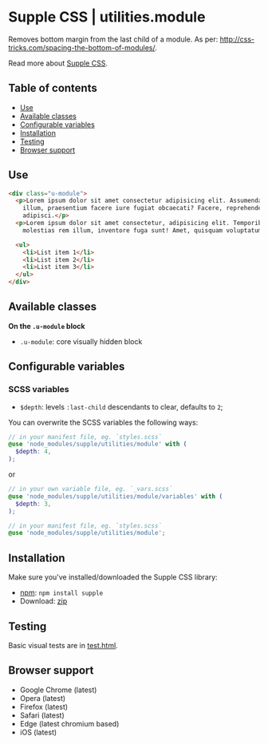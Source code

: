 # Supple CSS | utilities.module

Removes bottom margin from the last child of a module. As per: http://css-tricks.com/spacing-the-bottom-of-modules/.

Read more about [Supple CSS](https://github.com/supple-css/supple).

## Table of contents

* [Use](#use)
* [Available classes](#available-classes)
* [Configurable variables](#configurable-variables)
* [Installation](#installation)
* [Testing](#testing)
* [Browser support](#browser-support)

## Use

```html
<div class="u-module">
  <p>Lorem ipsum dolor sit amet consectetur adipisicing elit. Assumenda temporibus numquam repellendus repellat eaque
    illum, praesentium facere iure fugiat obcaecati? Facere, reprehenderit recusandae quae ea numquam id ut doloribus
    adipisci.</p>
  <p>Lorem ipsum dolor sit amet consectetur, adipisicing elit. Temporibus asperiores minima porro nemo, perferendis magni
    molestias rem illum, inventore fuga sunt! Amet, quisquam voluptatum hic modi doloribus rerum eveniet sint?</p>

  <ul>
    <li>List item 1</li>
    <li>List item 2</li>
    <li>List item 3</li>
  </ul>
</div>
```

## Available classes

**On the `.u-module` block**

* `.u-module`: core visually hidden block

## Configurable variables

### SCSS variables

* `$depth`: levels `:last-child` descendants to clear, defaults to `2`;

You can overwrite the SCSS variables the following ways:

```scss
// in your manifest file, eg. `styles.scss`
@use 'node_modules/supple/utilities/module' with (
  $depth: 4,
);
```
or
```scss
// in your own variable file, eg. `_vars.scss`
@use 'node_modules/supple/utilities/module/variables' with (
  $depth: 3,
);

// in your manifest file, eg. `styles.scss`
@use 'node_modules/supple/utilities/module';
```


## Installation
Make sure you've installed/downloaded the Supple CSS library:

* [npm](https://www.npmjs.com/package/supple): `npm install supple`
* Download: [zip](https://github.com/supple-css/supple/releases/latest)


## Testing
Basic visual tests are in [test.html](./test.html).


## Browser support

* Google Chrome (latest)
* Opera (latest)
* Firefox (latest)
* Safari (latest)
* Edge (latest chromium based)
* iOS (latest)
